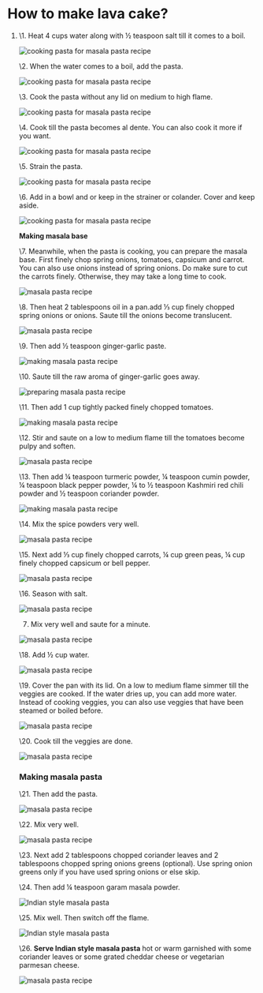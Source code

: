 # How to make lava cake? 

1. \1. Heat 4 cups water along with ½ teaspoon salt till it comes to a boil.

   ![cooking pasta for masala pasta recipe](https://i2.wp.com/www.vegrecipesofindia.com/wp-content/uploads/2017/03/masala-pasta-recipe01.jpg)

   

   

   \2. When the water comes to a boil, add the pasta.

   ![cooking pasta for masala pasta recipe](https://i2.wp.com/www.vegrecipesofindia.com/wp-content/uploads/2017/03/masala-pasta-recipe02.jpg)

   \3. Cook the pasta without any lid on medium to high flame.

   ![cooking pasta for masala pasta recipe](https://i2.wp.com/www.vegrecipesofindia.com/wp-content/uploads/2017/03/masala-pasta-recipe03.jpg)

   

   

   \4. Cook till the pasta becomes al dente. You can also cook it more if you want.

   ![cooking pasta for masala pasta recipe](https://i2.wp.com/www.vegrecipesofindia.com/wp-content/uploads/2017/03/masala-pasta-recipe05.jpg)

   \5. Strain the pasta.

   ![cooking pasta for masala pasta recipe](https://i2.wp.com/www.vegrecipesofindia.com/wp-content/uploads/2017/03/masala-pasta-recipe04.jpg)

   

  

   \6. Add in a bowl and or keep in the strainer or colander. Cover and keep aside.

   ![cooking pasta for masala pasta recipe](https://i2.wp.com/www.vegrecipesofindia.com/wp-content/uploads/2017/03/masala-pasta-recipe07.jpg)

   **Making masala base**

   \7. Meanwhile, when the pasta is cooking, you can prepare the masala base. First finely chop spring onions, tomatoes, capsicum and carrot. You can also use onions instead of spring onions. Do make sure to cut the carrots finely. Otherwise, they may take a long time to cook.

   ![masala pasta recipe](https://i2.wp.com/www.vegrecipesofindia.com/wp-content/uploads/2017/03/masala-pasta-recipe06.jpg)

   

  

   \8. Then heat 2 tablespoons oil in a pan.add ⅓ cup finely chopped spring onions or onions. Saute till the onions become translucent.

   ![masala pasta recipe](https://i2.wp.com/www.vegrecipesofindia.com/wp-content/uploads/2017/03/masala-pasta-recipe08.jpg)

   \9. Then add ½ teaspoon ginger-garlic paste.

   ![making masala pasta recipe](https://i2.wp.com/www.vegrecipesofindia.com/wp-content/uploads/2017/03/masala-pasta-recipe09.jpg)

   \10. Saute till the raw aroma of ginger-garlic goes away.

   ![preparing masala pasta recipe](https://i2.wp.com/www.vegrecipesofindia.com/wp-content/uploads/2017/03/masala-pasta-recipe10.jpg)

   

   

   \11. Then add 1 cup tightly packed finely chopped tomatoes.

   ![making masala pasta recipe](https://i2.wp.com/www.vegrecipesofindia.com/wp-content/uploads/2017/03/masala-pasta-recipe11.jpg)

   \12. Stir and saute on a low to medium flame till the tomatoes become pulpy and soften.

   ![masala pasta recipe](https://i2.wp.com/www.vegrecipesofindia.com/wp-content/uploads/2017/03/masala-pasta-recipe12.jpg)

   

   

   \13. Then add ¼ teaspoon turmeric powder, ¼ teaspoon cumin powder, ¼ teaspoon black pepper powder, ¼ to ½ teaspoon Kashmiri red chili powder and ½ teaspoon coriander powder.

   ![making masala pasta recipe](https://i2.wp.com/www.vegrecipesofindia.com/wp-content/uploads/2017/03/masala-pasta-recipe13.jpg)

   \14. Mix the spice powders very well.

   ![masala pasta recipe](https://i2.wp.com/www.vegrecipesofindia.com/wp-content/uploads/2017/03/masala-pasta-recipe14.jpg)

   

   

   

   \15. Next add ⅓ cup finely chopped carrots, ¼ cup green peas, ¼ cup finely chopped capsicum or bell pepper.

   ![masala pasta recipe](https://i2.wp.com/www.vegrecipesofindia.com/wp-content/uploads/2017/03/masala-pasta-recipe15.jpg)

   \16. Season with salt.

   ![masala pasta recipe](https://i2.wp.com/www.vegrecipesofindia.com/wp-content/uploads/2017/03/masala-pasta-recipe16.jpg)

   

   

   7. Mix very well and saute for a minute.

   ![masala pasta recipe](https://i2.wp.com/www.vegrecipesofindia.com/wp-content/uploads/2017/03/masala-pasta-recipe17.jpg)

   \18. Add ½ cup water.

   ![masala pasta recipe](https://i2.wp.com/www.vegrecipesofindia.com/wp-content/uploads/2017/03/masala-pasta-recipe18.jpg)

   \19. Cover the pan with its lid. On a low to medium flame simmer till the veggies are cooked. If the water dries up, you can add more water. Instead of cooking veggies, you can also use veggies that have been steamed or boiled before.

   

   

   

   ![masala pasta recipe](https://i2.wp.com/www.vegrecipesofindia.com/wp-content/uploads/2017/03/masala-pasta-recipe19.jpg)

   \20. Cook till the veggies are done.

   ![masala pasta recipe](https://i2.wp.com/www.vegrecipesofindia.com/wp-content/uploads/2017/03/masala-pasta-recipe20.jpg)

   ### **Making masala pasta**

   \21. Then add the pasta.

   ![masala pasta recipe](https://i2.wp.com/www.vegrecipesofindia.com/wp-content/uploads/2017/03/masala-pasta-recipe21.jpg)

   

   

   

   \22. Mix very well.

   ![masala pasta recipe](https://i2.wp.com/www.vegrecipesofindia.com/wp-content/uploads/2017/03/masala-pasta-recipe22.jpg)

   \23. Next add 2 tablespoons chopped coriander leaves and 2 tablespoons chopped spring onions greens (optional). Use spring onion greens only if you have used spring onions or else skip.

   

   

   

   
   \24. Then add ¼ teaspoon garam masala powder.

   ![Indian style masala pasta](https://i2.wp.com/www.vegrecipesofindia.com/wp-content/uploads/2017/03/masala-pasta-recipe24.jpg)

   \25. Mix well. Then switch off the flame.

   ![Indian style masala pasta](https://i2.wp.com/www.vegrecipesofindia.com/wp-content/uploads/2017/03/masala-pasta-recipe25.jpg)

   
   

  
   \26. **Serve Indian style masala pasta** hot or warm garnished with some coriander leaves or some grated cheddar cheese or vegetarian parmesan cheese.

   ![masala pasta recipe](https://i2.wp.com/www.vegrecipesofindia.com/wp-content/uploads/2017/03/masala-pasta-recipe.jpg)
